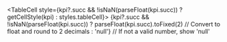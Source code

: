 <TableCell style={kpi?.succ && !isNaN(parseFloat(kpi.succ)) ? getCellStyle(kpi) : styles.tableCell}>
    {kpi?.succ && !isNaN(parseFloat(kpi.succ))
        ? parseFloat(kpi.succ).toFixed(2) // Convert to float and round to 2 decimals
        : 'null'} // If not a valid number, show 'null'
</TableCell>
